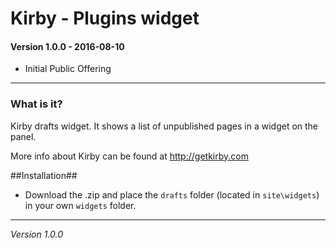 # Kirby - Plugins widget

#### Version 1.0.0 - 2016-08-10
- Initial Public Offering

****

### What is it?

Kirby drafts widget. It shows a list of unpublished pages in a widget on the panel.

More info about Kirby can be found at http://getkirby.com

##Installation##

- Download the .zip and place the ```drafts``` folder (located in ```site\widgets```) in your own ```widgets``` folder.


****


*Version 1.0.0*

